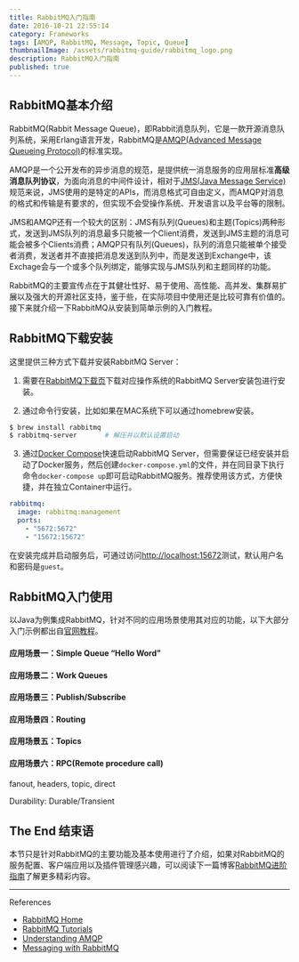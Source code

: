 ```yaml
---
title: RabbitMQ入门指南
date: 2016-10-21 22:55:14
category: Frameworks
tags: [AMQP, RabbitMQ, Message, Topic, Queue]
thumbnailImage: /assets/rabbitmq-guide/rabbitmq_logo.png
description: RabbitMQ入门指南
published: true
---
```


## RabbitMQ基本介绍
RabbitMQ(Rabbit Message Queue)，即Rabbit消息队列，它是一款开源消息队列系统，采用Erlang语言开发，RabbitMQ是[AMQP(Advanced Message Queueing Protocol)](https://spring.io/understanding/AMQP)的标准实现。

AMQP是一个公开发布的异步消息的规范，是提供统一消息服务的应用层标准**高级消息队列协议**，为面向消息的中间件设计，相对于[JMS(Java Message Service)](https://en.wikipedia.org/wiki/Java_Message_Service)规范来说，JMS使用的是特定的APIs，而消息格式可自由定义，而AMQP对消息的格式和传输是有要求的，但实现不会受操作系统、开发语言以及平台等的限制。

JMS和AMQP还有一个较大的区别：JMS有队列(Queues)和主题(Topics)两种形式，发送到JMS队列的消息最多只能被一个Client消费，发送到JMS主题的消息可能会被多个Clients消费；AMQP只有队列(Queues)，队列的消息只能被单个接受者消费，发送者并不直接把消息发送到队列中，而是发送到Exchange中，该Exchage会与一个或多个队列绑定，能够实现与JMS队列和主题同样的功能。

RabbitMQ的主要宣传点在于其健壮性好、易于使用、高性能、高并发、集群易扩展以及强大的开源社区支持，鉴于些，在实际项目中使用还是比较可靠有价值的。接下来就介绍一下RabbitMQ从安装到简单示例的入门教程。

## RabbitMQ下载安装
这里提供三种方式下载并安装RabbitMQ Server：
1. 需要在[RabbitMQ下载页](https://www.rabbitmq.com/download.html)下载对应操作系统的RabbitMQ Server安装包进行安装。

2. 通过命令行安装，比如如果在MAC系统下可以通过homebrew安装。
``` bash
$ brew install rabbitmq
$ rabbitmq-server       # 解压并以默认设置启动
```

3. 通过[Docker Compose](https://docs.docker.com/compose/)快速启动RabbitMQ Server，但需要保证已经安装并启动了Docker服务，然后创建`docker-compose.yml`的文件，并在同目录下执行命令`docker-compose up`即可启动RabbitMQ服务。推荐使用该方式，方便快捷，并在独立Container中运行。
``` yml docker-compose.yml
rabbitmq:
  image: rabbitmq:management
  ports:
    - "5672:5672"
    - "15672:15672"
```

在安装完成并启动服务后，可通过访问[http://localhost:15672](http://localhost:15672)测试，默认用户名和密码是`guest`。

## RabbitMQ入门使用

以Java为例集成RabbitMQ，针对不同的应用场景使用其对应的功能，以下大部分入门示例都出自[官网教程](http://www.rabbitmq.com/getstarted.html)。

#### 应用场景一：Simple Queue “Hello Word”

#### 应用场景二：Work Queues

#### 应用场景三：Publish/Subscribe

#### 应用场景四：Routing

#### 应用场景五：Topics

#### 应用场景六：RPC(Remote procedure call)


fanout, headers, topic, direct

Durability: Durable/Transient


## The End 结束语
本节只是针对RabbitMQ的主要功能及基本使用进行了介绍，如果对RabbitMQ的服务配置、客户端应用以及插件管理感兴趣，可以阅读下一篇博客[RabbitMQ进阶指南](/rabbitmq-prfessional)了解更多精彩内容。

----
References

* [RabbitMQ Home](http://www.rabbitmq.com/)
* [RabbitMQ Tutorials](http://www.rabbitmq.com/getstarted.html)
* [Understanding AMQP](https://spring.io/understanding/AMQP)
* [Messaging with RabbitMQ](https://spring.io/guides/gs/messaging-rabbitmq/)